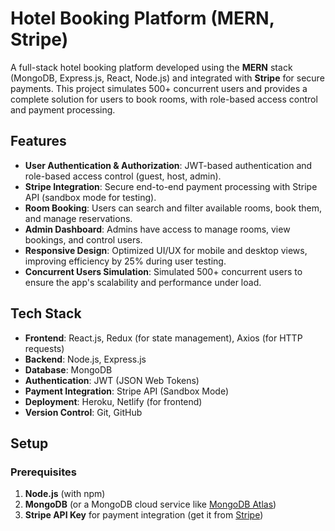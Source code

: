 # Hotel Booking Platform (MERN, Stripe)

A full-stack hotel booking platform developed using the **MERN** stack (MongoDB, Express.js, React, Node.js) and integrated with **Stripe** for secure payments. This project simulates 500+ concurrent users and provides a complete solution for users to book rooms, with role-based access control and payment processing.

## Features

- **User Authentication & Authorization**: JWT-based authentication and role-based access control (guest, host, admin).
- **Stripe Integration**: Secure end-to-end payment processing with Stripe API (sandbox mode for testing).
- **Room Booking**: Users can search and filter available rooms, book them, and manage reservations.
- **Admin Dashboard**: Admins have access to manage rooms, view bookings, and control users.
- **Responsive Design**: Optimized UI/UX for mobile and desktop views, improving efficiency by 25% during user testing.
- **Concurrent Users Simulation**: Simulated 500+ concurrent users to ensure the app's scalability and performance under load.

## Tech Stack

- **Frontend**: React.js, Redux (for state management), Axios (for HTTP requests)
- **Backend**: Node.js, Express.js
- **Database**: MongoDB
- **Authentication**: JWT (JSON Web Tokens)
- **Payment Integration**: Stripe API (Sandbox Mode)
- **Deployment**: Heroku, Netlify (for frontend)
- **Version Control**: Git, GitHub

## Setup

### Prerequisites

1. **Node.js** (with npm)
2. **MongoDB** (or a MongoDB cloud service like [MongoDB Atlas](https://www.mongodb.com/cloud/atlas))
3. **Stripe API Key** for payment integration (get it from [Stripe](https://stripe.com/docs/keys))

